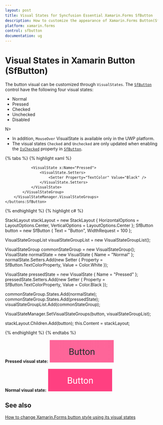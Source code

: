 ```yaml
---
layout: post
title: Visual States for Syncfusion Essential Xamarin.Forms SfButton
description: How to customize the appearance of Xamarin.Forms Button(SfButton) according to its available visual states.
platform: xamarin.forms
control: sfbutton
documentation: ug
---
```


# Visual States in Xamarin Button (SfButton)

The button visual can be customized through `VisualStates`. The [`SfButton`](https://help.syncfusion.com/cr/xamarin/Syncfusion.XForms.Buttons.SfButton.html) control have the following four visual states:

* Normal
* Pressed
* Checked
* Unchecked
* Disabled

N>
* In addition, `MouseOver` VisualState is available only in the UWP platform. 
* The visual states `Checked` and `Unchecked` are only updated when enabling the [`IsChecked`](https://help.syncfusion.com/xamarin/button/gettingstarted#toggle-button) property in [`SfButton`](https://help.syncfusion.com/cr/xamarin/Syncfusion.XForms.Buttons.SfButton.html).

{% tabs %}
{% highlight xaml %}

<StackLayout HorizontalOptions="Center" VerticalOptions="Center">
    <buttons:SfButton x:Name="SfButton" WidthRequest="100" Text="Button">
        <VisualStateManager.VisualStateGroups>
            <VisualStateGroup x:Name="CommonStates">
                <VisualState x:Name="Normal">
                    <VisualState.Setters>
                        <Setter Property="TextColor" Value="White" />
                    </VisualState.Setters>
                </VisualState>

                <VisualState x:Name="Pressed">
                    <VisualState.Setters>
                        <Setter Property="TextColor" Value="Black" />
                    </VisualState.Setters>
                </VisualState>
            </VisualStateGroup>
        </VisualStateManager.VisualStateGroups>
    </buttons:SfButton>
</StackLayout>

{% endhighlight %}
{% highlight c# %}

StackLayout stackLayout = new StackLayout
{
    HorizontalOptions = LayoutOptions.Center,
    VerticalOptions = LayoutOptions.Center
};
SfButton button = new SfButton
{
    Text = "Button",
    WidthRequest = 100
};

VisualStateGroupList visualStateGroupList = new VisualStateGroupList();

VisualStateGroup commonStateGroup = new VisualStateGroup();
VisualState normalState = new VisualState
{
    Name = "Normal"
};
normalState.Setters.Add(new Setter { Property = SfButton.TextColorProperty, Value = Color.White });

VisualState pressedState = new VisualState
{
    Name = "Pressed"
};
pressedState.Setters.Add(new Setter { Property = SfButton.TextColorProperty, Value = Color.Black });

commonStateGroup.States.Add(normalState);
commonStateGroup.States.Add(pressedState);
visualStateGroupList.Add(commonStateGroup);

VisualStateManager.SetVisualStateGroups(button, visualStateGroupList);

stackLayout.Children.Add(button);
this.Content = stackLayout;

{% endhighlight %}
{% endtabs %}

**Pressed visual state:**
![SfButton with visual state](images/VisualState_PressedState.png)

**Normal visual state:**
![SfButton with visual state](images/VisualState_NormalState.png)

## See also

[How to change Xamarin.Forms button style using its visual states](https://www.syncfusion.com/kb/11003/how-to-change-xamarin-forms-button-style-using-its-visual-states)

